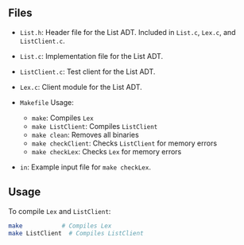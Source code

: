 ## Files

- `List.h`: Header file for the List ADT. Included in `List.c`, `Lex.c`, and `ListClient.c`.

- `List.c`: Implementation file for the List ADT.

- `ListClient.c`: Test client for the List ADT. 

- `Lex.c`: Client module for the List ADT. 

- `Makefile` Usage:
  - `make`: Compiles `Lex`
  - `make ListClient`: Compiles `ListClient`
  - `make clean`: Removes all binaries
  - `make checkClient`: Checks `ListClient` for memory errors
  - `make checkLex`: Checks `Lex` for memory errors

- `in`: Example input file for `make checkLex`. 

## Usage

To compile `Lex` and `ListClient`:

```bash
make           # Compiles Lex
make ListClient  # Compiles ListClient
